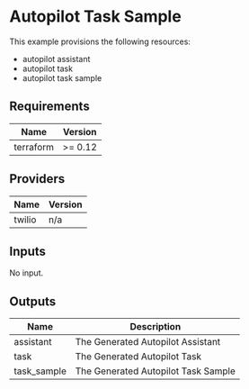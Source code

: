 # Autopilot Task Sample

This example provisions the following resources:

- autopilot assistant
- autopilot task
- autopilot task sample

## Requirements

| Name      | Version |
| --------- | ------- |
| terraform | >= 0.12 |

## Providers

| Name   | Version |
| ------ | ------- |
| twilio | n/a     |

## Inputs

No input.

## Outputs

| Name        | Description                         |
| ----------- | ----------------------------------- |
| assistant   | The Generated Autopilot Assistant   |
| task        | The Generated Autopilot Task        |
| task_sample | The Generated Autopilot Task Sample |
